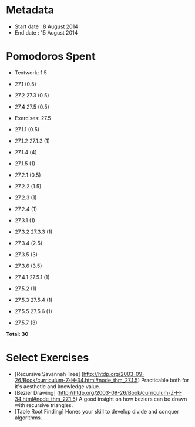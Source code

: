 Metadata
=========

- Start date : 8 August 2014
- End date : 15 August 2014

Pomodoros Spent
===============

- Textwork: 1.5
- 27.1 (0.5)
- 27.2 27.3 (0.5)
- 27.4 27.5 (0.5)

- Exercises: 27.5
- 27.1.1 (0.5)
- 27.1.2 27.1.3 (1)
- 27.1.4 (4)
- 27.1.5 (1)
- 27.2.1 (0.5)
- 27.2.2 (1.5)
- 27.2.3 (1)
- 27.2.4 (1)
- 27.3.1 (1)
- 27.3.2 27.3.3 (1)
- 27.3.4 (2.5)
- 27.3.5 (3)
- 27.3.6 (3.5)
- 27.4.1 27.5.1 (1)
- 27.5.2 (1)
- 27.5.3 27.5.4 (1)
- 27.5.5 27.5.6 (1)
- 27.5.7 (3)

**Total: 30**

Select Exercises
================

- [Recursive Savannah Tree] (http://htdp.org/2003-09-26/Book/curriculum-Z-H-34.html#node_thm_27.1.5) Practicable both for it's aesthetic and knowledge value.
- [Bezier Drawing] (http://htdp.org/2003-09-26/Book/curriculum-Z-H-34.html#node_thm_27.1.5) A good insight on how beziers can be drawn with recursive triangles.
- [Table Root Finding] Hones your skill to develop divide and conquer algorithms.